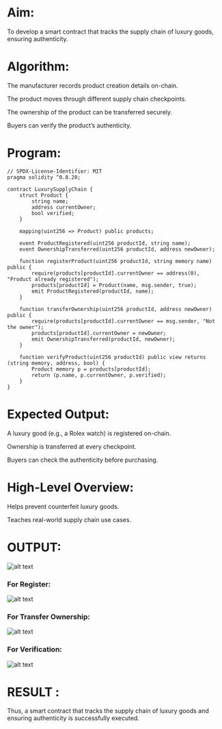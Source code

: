# Aim:
To develop a smart contract that tracks the supply chain of luxury goods, ensuring authenticity.
# Algorithm:
The manufacturer records product creation details on-chain.


The product moves through different supply chain checkpoints.


The ownership of the product can be transferred securely.


Buyers can verify the product’s authenticity.


# Program:
```
// SPDX-License-Identifier: MIT
pragma solidity ^0.8.20;

contract LuxurySupplyChain {
    struct Product {
        string name;
        address currentOwner;
        bool verified;
    }

    mapping(uint256 => Product) public products;

    event ProductRegistered(uint256 productId, string name);
    event OwnershipTransferred(uint256 productId, address newOwner);

    function registerProduct(uint256 productId, string memory name) public {
        require(products[productId].currentOwner == address(0), "Product already registered");
        products[productId] = Product(name, msg.sender, true);
        emit ProductRegistered(productId, name);
    }

    function transferOwnership(uint256 productId, address newOwner) public {
        require(products[productId].currentOwner == msg.sender, "Not the owner");
        products[productId].currentOwner = newOwner;
        emit OwnershipTransferred(productId, newOwner);
    }

    function verifyProduct(uint256 productId) public view returns (string memory, address, bool) {
        Product memory p = products[productId];
        return (p.name, p.currentOwner, p.verified);
    }
}
```
# Expected Output:
A luxury good (e.g., a Rolex watch) is registered on-chain.


Ownership is transferred at every checkpoint.


Buyers can check the authenticity before purchasing.


# High-Level Overview:
Helps prevent counterfeit luxury goods.


Teaches real-world supply chain use cases.

# OUTPUT:
![alt text](<Screenshot 2025-04-24 114106.png>)
### For Register:
![alt text](<Screenshot 2025-04-24 122816.png>)
### For Transfer Ownership:
![alt text](<Screenshot 2025-04-24 122857.png>)
### For Verification:
![alt text](<Screenshot 2025-04-24 122919.png>)
# RESULT : 
Thus, a smart contract that tracks the supply chain of luxury goods and ensuring authenticity is successfully executed.

